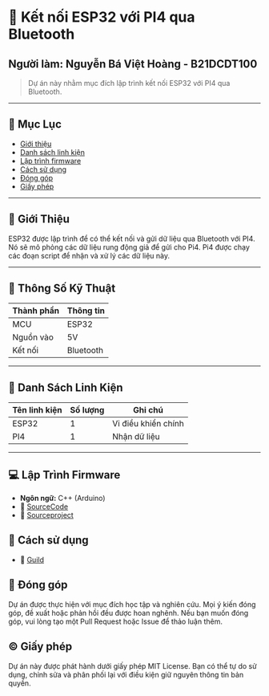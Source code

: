 # 🔌 Kết nối ESP32 với PI4 qua Bluetooth
## Người làm: Nguyễn Bá Việt Hoàng - B21DCDT100
> Dự án này nhằm mục đích lập trình kết nối ESP32 với PI4 qua Bluetooth.
---

## 📑 Mục Lục

- [Giới thiệu](#giới-thiệu)
- [Danh sách linh kiện](#danh-sách-linh-kiện)
- [Lập trình firmware](#lập-trình-firmware)
- [Cách sử dụng](#cách-sử-dụng)
- [Đóng góp](#đóng-góp)
- [Giấy phép](#giấy-phép)

---

## 👋 Giới Thiệu

ESP32 được lập trình để có thể kết nối và gửi dữ liệu qua Bluetooth với PI4. Nó sẽ mô phỏng các dữ liệu rung động giả để gửi cho Pi4. Pi4 được chạy các đoạn script để nhận và xử lý các dữ liệu này.

---

## 📐 Thông Số Kỹ Thuật

| Thành phần     | Thông tin            |
|----------------|----------------------|
| MCU            | ESP32                |
| Nguồn vào      | 5V                   |
| Kết nối        | Bluetooth            |

---

## 🧰 Danh Sách Linh Kiện

| Tên linh kiện            | Số lượng | Ghi chú                     |
|--------------------------|----------|-----------------------------|
| ESP32                    | 1        | Vi điều khiển chính         |
| PI4                      | 1        | Nhận dữ liệu                |



---


## 💻 Lập Trình Firmware

- **Ngôn ngữ:** C++ (Arduino)
- 📎 [SourceCode](maincode.c)
- 📎 [Sourceproject](Resources/rfidsource.rar)
  
## 📜 Cách sử dụng

- 📎 [Guild](report.docx)


## 👐 Đóng góp

Dự án được thực hiện với mục đích học tập và nghiên cứu. Mọi ý kiến đóng góp, đề xuất hoặc phản hồi đều được hoan nghênh. Nếu bạn muốn đóng góp, vui lòng tạo một Pull Request hoặc Issue để thảo luận thêm.


## ©️ Giấy phép

Dự án này được phát hành dưới giấy phép MIT License. Bạn có thể tự do sử dụng, chỉnh sửa và phân phối lại với điều kiện giữ nguyên thông tin bản quyền.




  

